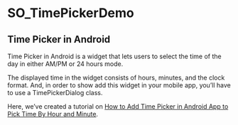 # SO_TimePickerDemo

## Time Picker in Android ##

Time Picker in Android is a widget that lets users to select the time of the day in either AM/PM or 24 hours mode.

The displayed time in the widget consists of hours, minutes, and the clock format. And, in order to show add this widget in your mobile app, you’ll have to use a TimePickerDialog class.

Here, we’ve created a tutorial on [How to Add Time Picker in Android App to Pick Time By Hour and Minute](https://www.spaceotechnologies.com/time-picker-android-example/).
